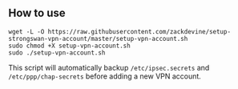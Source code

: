 ## How to use

```
wget -L -O https://raw.githubusercontent.com/zackdevine/setup-strongswan-vpn-account/master/setup-vpn-account.sh
sudo chmod +X setup-vpn-account.sh
sudo ./setup-vpn-account.sh
```

This script will automatically backup `/etc/ipsec.secrets` and `/etc/ppp/chap-secrets` before adding a new VPN account.
